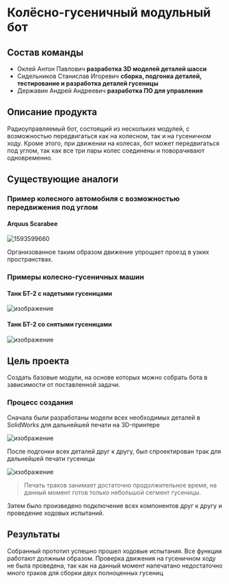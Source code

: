 # Колёсно-гусеничный модульный бот

## Состав команды
- Оклей Антон Павлович **разработка 3D моделей деталей шасси**
- Сидельников Станислав Игоревич **сборка, подгонка деталей, 
тестирование и разработка деталей гусеницы** 
- Державин Андрей Андреевич **разработка ПО для управления**

## Описание продукта
Радиоуправляемый бот, состоящий из нескольких модулей, с возможностью 
передвигаться как на колесном, так и на гусеничном ходу. Кроме этого, при 
движении на колесах, бот может передвигаться под углом, так как все три 
пары колес соединены и поворачивают одновременно.

## Существующие аналоги

### Пример колесного автомобиля с возможностью передвижения под углом

#### Arquus Scarabee

![1593599660](https://github.com/derzhavin3016/MIPT-factory/assets/37047102/df61e0e8-d431-4bf9-96c3-cc46b0f424d2)

Организованное таким образом движение упрощает проезд в узких пространствах.

### Примеры колесно-гусеничных машин

#### Танк БТ-2 с надетыми гусеницами

![изображение](https://github.com/derzhavin3016/MIPT-factory/assets/37047102/809715ba-0339-4bf0-a1ce-ceec27a87b3d)

#### Танк БТ-2 со снятыми гусеницами

![изображение](https://github.com/derzhavin3016/MIPT-factory/assets/37047102/379d78d7-e454-4dce-9be4-5632778535d2)

## Цель проекта

Создать базовые модули, на основе которых можно собрать бота в 
зависимости от поставленной задачи.


### Процесс создания

Сначала были разработаны модели всех необходимых деталей в SolidWorks
для дальнейшей печати на 3D-принтере

![изображение](https://github.com/derzhavin3016/MIPT-factory/assets/37047102/abb46d3d-87f7-4e41-a3d2-96bd4616ad4c)

После подгонки всех деталей друг к другу, был спроектирован трак для 
дальнейшей печати гусеницы

![изображение](https://github.com/derzhavin3016/MIPT-factory/assets/37047102/99756bd6-c1eb-4810-accd-42e15ecdb1c0)

> Печать траков занимает достаточно продолжительное время, на данный 
> момент готов только небольшой сегмент гусеницы.

Затем было произведено подключение всех компонентов друг к другу и 
проведение ходовых испытаний.

## Результаты

Собранный прототип успешно прошел ходовые испытания. Все функции 
работают должным образом. Проверка движения на гусеничном ходу не 
была проведена, так как на данный момент напечатано недостаточно много 
траков для сборки двух полноценных гусениц
